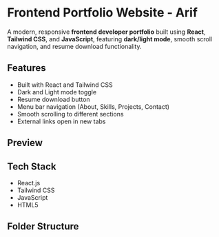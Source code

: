 # Frontend Portfolio Website - Arif

A modern, responsive **frontend developer portfolio** built using **React**, **Tailwind CSS**, and **JavaScript**, featuring **dark/light mode**, smooth scroll navigation, and resume download functionality.

##


##  Features

-  Built with React and Tailwind CSS
-  Dark and Light mode toggle
-  Resume download button
-  Menu bar navigation (About, Skills, Projects, Contact)
-  Smooth scrolling to different sections
-  External links open in new tabs

##  Preview


## Tech Stack

- React.js
- Tailwind CSS
- JavaScript
- HTML5

## Folder Structure

